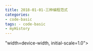 ```yaml
---
title: 2018-01-01-三种编程范式
categories:
- code-basic
tags: - code-basic
- myHistory
---
```



"width=device-width, initial-scale=1.0">
    <title>三种编程范式</title>
    <style type="text/css" media="all">
      body {
        margin: 0;
        font-family: "Helvetica Neue", Helvetica, Arial, "Hiragino Sans GB", sans-serif;
        font-size: 14px;
        line-height: 20px;
        color: #777;
        background-color: white;
      }
      .container {
        width: 700px;
        margin-right: auto;
        margin-left: auto;
      }

      .post {
        font-family: Georgia, "Times New Roman", Times, "SimSun", serif;
        position: relative;
        padding: 70px;
        bottom: 0;
        overflow-y: auto;
        font-size: 16px;
        font-weight: normal;
        line-height: 25px;
        color: #515151;
      }

      .post h1{
        font-size: 50px;
        font-weight: 500;
        line-height: 60px;
        margin-bottom: 40px;
        color: inherit;
      }

      .post p {
        margin: 0 0 35px 0;
      }

      .post img {
        border: 1px solid #D9D9D9;
      }

      .post a {
        color: #28A1C5;
      }
    </style>
  </head>
  <body>
    <div class="container">
      <div class="post">
        <h1 class="title">三种编程范式</h1>
        <div class="show-content">
          <p><b>面向过程</b>：<b>库{</b>    模块1、模块2、模块3。。。<b>}  ，比如 c<br></b></p><p><b>模块x{    </b>函数一、函数二、。。。<b>}</b></p><p>库{模块{函数函数函数}、模块}</p><hr><p><b>面向对象，比如c++,java,c#（微软）,object-c(苹果），python</b></p><p><b>类</b>{定义类的属性和方法}</p><p>然后将类赋值给创建的对象。a = 类 ， b = 类。（a,b是<b>类实例</b>）</p><hr><p><b>函数式编程，如lisp：</b></p><p>适合并行运算，以<b>函数</b>为中心。</p><p>功能{函数一、函数二、函数三}<b><br></b></p><hr><p>要确立 编程 是为了解决问题而被创造出来的思想，不是为了可笑的考试。那么学习编程就是要解决一个一个问题，这些问题有些很简单，小学生都会做。。有些很复杂，不用计算机几乎做不出来（如四色问题）<br></p><p>提高自己的编程能力，就是提出问题，然后解决。</p><p>所有的一切，都要为<b>解决问题</b>服务，不要陷入到学习的细枝末节中去。例如，那种编程语言比较好？数学到底重要不重要？（注意，我并不是说它们不重要，而是说它们不是第一位重要的。）</p><p><b>难以想象，有人学习编程从来不动手写程序来解决问题，而是将一些条例（规定）被的滚瓜烂熟。</b>例如如何将一个十进制数化为二进制、再化为十六进制…… 哪怕告诉你对于转化十分熟练，告诉你一个数，你立马给出结果，那又有什么意义？<b><br></b></p><p><b>而解决问题最好是别人从未解决过的，不是也没关系，在解决问题过程中，你的能力会越来越强。</b></p><p><b>很简单的道理，庖丁解牛而已。<br></b></p>
        </div>
      </div>
    </div>
  </body>
</html>
